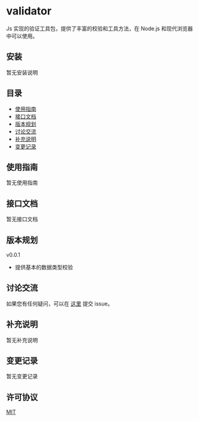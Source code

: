 
validator
===========================
Js 实现的验证工具包，提供了丰富的校验和工具方法，在 Node.js 和现代浏览器中可以使用。

## 安装

暂无安装说明

## 目录

* [使用指南](#使用指南)
* [接口文档](#接口文档)
* [版本规划](#版本规划)
* [讨论交流](#讨论交流)
* [补充说明](#补充说明)
* [变更记录](#变更记录)

## 使用指南

暂无使用指南

## 接口文档

暂无接口文档

## 版本规划

v0.0.1
* 提供基本的数据类型校验

## 讨论交流

如果您有任何疑问，可以在 [这里](https://github.com/sTdobTs/validator/issues) 提交 issue。

## 补充说明

暂无补充说明

## 变更记录

暂无变更记录

## 许可协议

[MIT](LICENSE)
